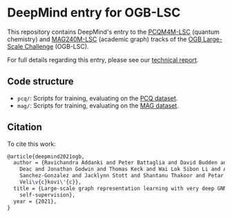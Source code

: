 # DeepMind entry for OGB-LSC

This repository contains DeepMind's entry to the [PCQM4M-LSC](https://ogb.stanford.edu/kddcup2021/pcqm4m/) (quantum chemistry) and
[MAG240M-LSC](https://ogb.stanford.edu/kddcup2021/mag240m/) (academic graph)
tracks of the [OGB Large-Scale Challenge](https://ogb.stanford.edu/kddcup2021/)
(OGB-LSC).

For full details regarding this entry, please see our [technical report](https://storage.googleapis.com/deepmind-ogb-lsc/reports/OGB_LSC_Tech_Report.pdf).

## Code structure

* `pcq/`: Scripts for training, evaluating on the [PCQ dataset](https://ogb.stanford.edu/docs/graphprop/).
* `mag/`: Scripts for training, evaluating on the [MAG dataset](https://ogb.stanford.edu/docs/nodeprop/).

## Citation

To cite this work:

```latex
@article{deepmind2021ogb,
  author = {Ravichandra Addanki and Peter Battaglia and David Budden and Andreea
    Deac and Jonathan Godwin and Thomas Keck and Wai Lok Sibon Li and Alvaro
    Sanchez-Gonzalez and Jacklynn Stott and Shantanu Thakoor and Petar
    Veli\v{c}kovi\'{c}},
  title = {Large-scale graph representation learning with very deep GNNs and
    self-supervision},
  year = {2021},
}
```
